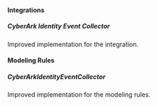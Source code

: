 #### Integrations
##### CyberArk Identity Event Collector
Improved implementation for the integration.

#### Modeling Rules
##### CyberArkIdentityEventCollector
Improved implementation for the modeling rules.
